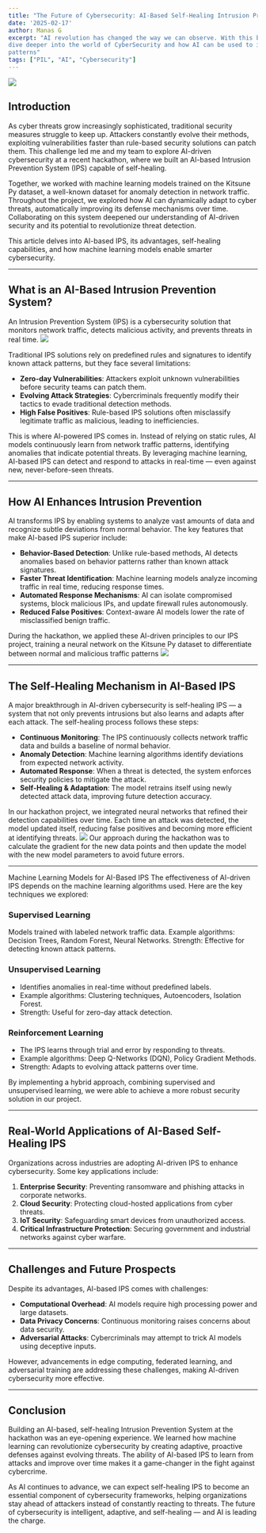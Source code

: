 ```yaml
---
title: "The Future of Cybersecurity: AI-Based Self-Healing Intrusion Prevention Systems"
date: '2025-02-17'
author: Manas G
excerpt: "AI revolution has changed the way we can observe. With this blog let's
dive deeper into the world of CyberSecurity and how AI can be used to identify
patterns"
tags: ["PIL", "AI", "Cybersecurity"] 
---
```

![](https://site-images.pages.dev/images/blogs/ai_based_ips/cover_image.jpeg)

## Introduction
As cyber threats grow increasingly sophisticated, traditional security measures struggle to keep up. Attackers constantly evolve their methods, exploiting vulnerabilities faster than rule-based security solutions can patch them. This challenge led me and my team to explore AI-driven cybersecurity at a recent hackathon, where we built an AI-based Intrusion Prevention System (IPS) capable of self-healing.

Together, we worked with machine learning models trained on the Kitsune Py dataset, a well-known dataset for anomaly detection in network traffic. Throughout the project, we explored how AI can dynamically adapt to cyber threats, automatically improving its defense mechanisms over time. Collaborating on this system deepened our understanding of AI-driven security and its potential to revolutionize threat detection.

This article delves into AI-based IPS, its advantages, self-healing capabilities, and how machine learning models enable smarter cybersecurity.

---

## What is an AI-Based Intrusion Prevention System?
An Intrusion Prevention System (IPS) is a cybersecurity solution that monitors network traffic, detects malicious activity, and prevents threats in real time.
![](https://site-images.pages.dev/images/blogs/ai_based_ips/architecture.jpeg)

Traditional IPS solutions rely on predefined rules and signatures to identify known attack patterns, but they face several limitations:

- **Zero-day Vulnerabilities**: Attackers exploit unknown vulnerabilities before security teams can patch them.
- **Evolving Attack Strategies**: Cybercriminals frequently modify their tactics to evade traditional detection methods.
- **High False Positives**: Rule-based IPS solutions often misclassify legitimate traffic as malicious, leading to inefficiencies.

This is where AI-powered IPS comes in. Instead of relying on static rules, AI models continuously learn from network traffic patterns, identifying anomalies that indicate potential threats. By leveraging machine learning, AI-based IPS can detect and respond to attacks in real-time — even against new, never-before-seen threats.

---

## How AI Enhances Intrusion Prevention
AI transforms IPS by enabling systems to analyze vast amounts of data and recognize subtle deviations from normal behavior. The key features that make AI-based IPS superior include:

- **Behavior-Based Detection**: Unlike rule-based methods, AI detects anomalies based on behavior patterns rather than known attack signatures.
- **Faster Threat Identification**: Machine learning models analyze incoming traffic in real time, reducing response times.
- **Automated Response Mechanisms**: AI can isolate compromised systems, block malicious IPs, and update firewall rules autonomously.
- **Reduced False Positives**: Context-aware AI models lower the rate of misclassified benign traffic.

During the hackathon, we applied these AI-driven principles to our IPS project, training a neural network on the Kitsune Py dataset to differentiate between normal and malicious traffic patterns
![](https://site-images.pages.dev/images/blogs/ai_based_ips/nn.jpeg)

---

## The Self-Healing Mechanism in AI-Based IPS
A major breakthrough in AI-driven cybersecurity is self-healing IPS — a system that not only prevents intrusions but also learns and adapts after each attack. The self-healing process follows these steps:

- **Continuous Monitoring**: The IPS continuously collects network traffic data and builds a baseline of normal behavior.
- **Anomaly Detection**: Machine learning algorithms identify deviations from expected network activity.
- **Automated Response**: When a threat is detected, the system enforces security policies to mitigate the attack.
- **Self-Healing & Adaptation**: The model retrains itself using newly detected attack data, improving future detection accuracy.

In our hackathon project, we integrated neural networks that refined their detection capabilities over time. Each time an attack was detected, the model updated itself, reducing false positives and becoming more efficient at identifying threats.
![](https://site-images.pages.dev/images/blogs/ai_based_ips/model_architecture.jpeg)
Our approach during the hackathon was to calculate the gradient for the new data points and then update the model with the new model parameters to avoid future errors.

---

Machine Learning Models for AI-Based IPS
The effectiveness of AI-driven IPS depends on the machine learning algorithms used. Here are the key techniques we explored:

### Supervised Learning
Models trained with labeled network traffic data.
Example algorithms: Decision Trees, Random Forest, Neural Networks.
Strength: Effective for detecting known attack patterns.

### Unsupervised Learning
- Identifies anomalies in real-time without predefined labels.
- Example algorithms: Clustering techniques, Autoencoders, Isolation Forest.
- Strength: Useful for zero-day attack detection.

### Reinforcement Learning
- The IPS learns through trial and error by responding to threats.
- Example algorithms: Deep Q-Networks (DQN), Policy Gradient Methods.
- Strength: Adapts to evolving attack patterns over time.

By implementing a hybrid approach, combining supervised and unsupervised learning, we were able to achieve a more robust security solution in our project.

---

## Real-World Applications of AI-Based Self-Healing IPS
Organizations across industries are adopting AI-driven IPS to enhance cybersecurity. Some key applications include:

1. **Enterprise Security**: Preventing ransomware and phishing attacks in corporate networks.
2. **Cloud Security**: Protecting cloud-hosted applications from cyber threats.
3. **IoT Security**: Safeguarding smart devices from unauthorized access.
4. **Critical Infrastructure Protection**: Securing government and industrial networks against cyber warfare.

---

## Challenges and Future Prospects
Despite its advantages, AI-based IPS comes with challenges:

- **Computational Overhead**: AI models require high processing power and large datasets.
- **Data Privacy Concerns**: Continuous monitoring raises concerns about data security.
- **Adversarial Attacks**: Cybercriminals may attempt to trick AI models using deceptive inputs.

However, advancements in edge computing, federated learning, and adversarial training are addressing these challenges, making AI-driven cybersecurity more effective.

---

## Conclusion
Building an AI-based, self-healing Intrusion Prevention System at the hackathon was an eye-opening experience. We learned how machine learning can revolutionize cybersecurity by creating adaptive, proactive defenses against evolving threats. The ability of AI-based IPS to learn from attacks and improve over time makes it a game-changer in the fight against cybercrime.

As AI continues to advance, we can expect self-healing IPS to become an essential component of cybersecurity frameworks, helping organizations stay ahead of attackers instead of constantly reacting to threats. The future of cybersecurity is intelligent, adaptive, and self-healing — and AI is leading the charge.
